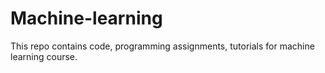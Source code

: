 # Machine-learning 


This repo contains code, programming assignments, tutorials for machine learning course. 
